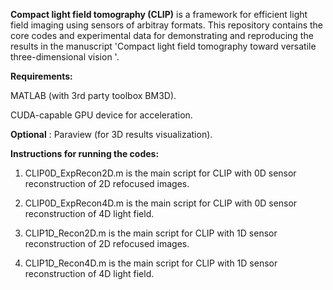 **Compact light field tomography (CLIP)** is a framework for efficient light field imaging using sensors of arbitray formats.
This repository contains the core codes and experimental data for demonstrating and reproducing the results in the manuscript
&#39;Compact light field tomography toward versatile three-dimensional vision &#39;.

**Requirements:**

MATLAB (with 3rd party toolbox BM3D).

CUDA-capable GPU device for acceleration.

**Optional** : Paraview (for 3D results visualization).

**Instructions for running the codes:**

1. CLIP0D\_ExpRecon2D.m is the main script for CLIP with 0D sensor reconstruction of 2D refocused images.

2. CLIP0D\_ExpRecon4D.m is the main script for CLIP with 0D sensor reconstruction of 4D light field.

3. CLIP1D\_Recon2D.m is the main script for CLIP with 1D sensor reconstruction of 2D refocused images.

4. CLIP1D\_Recon4D.m is the main script for CLIP with 1D sensor reconstruction of 4D light field.

